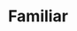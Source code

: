 ---
title: Familiar
permalink: /Familiar
type: Class
subclass-of: /EffectType
enumeration-member: true
subclass-chain:
  - https://schema.org/Thing
  - https://schema.org/Intangible
  - https://schema.org/Enumeration
class-comment: The familiar magic effect type.
---